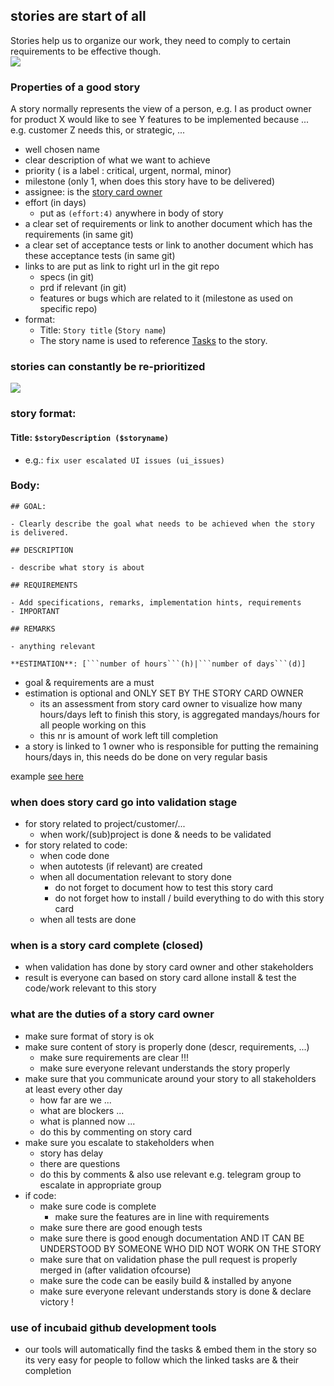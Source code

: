 ## stories are start of allStories help us to organize our work, they need to comply to certain requirements to be effective though.  ![](http://2.bp.blogspot.com/_H0iqHTCqRyo/R4zyNrT94KI/AAAAAAAAATo/VY8M-kc1MyU/s400/user+stories+-+agile+software+development+-+cards.jpg)### Properties of a good storyA story normally represents the view of a person,e.g. I as product owner for product X would like to see Y features to be implemented because ... e.g. customer Z needs this, or strategic, ...- well chosen name- clear description of what we want to achieve- priority ( is a label : critical, urgent, normal, minor)- milestone (only 1, when does this story have to be delivered)- assignee: is the [story card owner](roles.md)- effort (in days)   - put as ```(effort:4)``` anywhere in body of story - a clear set of requirements or link to another document which has the requirements (in same git)- a clear set of acceptance tests or link to another document which has these acceptance tests (in same git)- links to are put as link to right url in the git repo  - specs (in git)  - prd if relevant (in git)  - features or bugs which are related to it (milestone as used on specific repo)- format:	- Title: ```Story title``` (```Story name```)	- The story name is used to reference [Tasks](./tickets_tasks.md) to the story.### stories can constantly be re-prioritized![](http://agilemodeling.com/images/requirementsManagement.gif)

### story format:


#### Title: ```$storyDescription ($storyname)```

- e.g.: ```fix user escalated UI issues (ui_issues)```

	
### Body:


```
## GOAL:

- Clearly describe the goal what needs to be achieved when the story is delivered.

## DESCRIPTION

- describe what story is about

## REQUIREMENTS

- Add specifications, remarks, implementation hints, requirements
- IMPORTANT

## REMARKS

- anything relevant

**ESTIMATION**: [```number of hours```(h)|```number of days```(d)] 

```

- goal & requirements are a must
- estimation is optional and ONLY SET BY THE STORY CARD OWNER 
	- its an assessment from story card owner to visualize how many hours/days left to finish this story, is aggregated mandays/hours for all people working on this
	- this nr is amount of work left till completion
- a story is linked to 1 owner who is responsible for putting the remaining hours/days in, this needs do be done on very regular basis

example [see here](https://github.com/Incubaid/dev_process/issues/21)

### when does story card go into validation stage

- for story related to project/customer/...
	- when work/(sub)project is done & needs to be validated 
- for story related to code: 
	- when code done
	- when autotests (if relevant) are created
	- when all documentation relevant to story done
		- do not forget to document how to test this story card
		- do not forget how to install / build everything to do with this story card 
	- when all tests are done

### when is a story card complete (closed)

- when validation has done by story card owner and other stakeholders
- result is everyone can based on story card allone install & test the code/work relevant to this story

### what are the duties of a story card owner

- make sure format of story is ok
- make sure content of story is properly done (descr, requirements, ...)
	- make sure requirements are clear !!!
	- make sure everyone relevant understands the story properly
- make sure that you communicate around your story to all stakeholders at least every other day
	- how far are we ...
	- what are blockers ...
	- what is planned now ...
	- do this by commenting on story card
- make sure you escalate to stakeholders when
	- story has delay
	- there are questions
	- do this by comments & also use relevant e.g. telegram group to escalate in appropriate group
- if code:
	- make sure code is complete 
		- make sure the features are in line with requirements
	- make sure there are good enough tests
	- make sure there is good enough documentation AND IT CAN BE UNDERSTOOD BY SOMEONE WHO DID NOT WORK ON THE STORY
	- make sure that on validation phase the pull request is properly merged in (after validation ofcourse)
	- make sure the code can be easily build & installed by anyone
	- make sure everyone relevant understands story is done & declare victory !

### use of incubaid github development tools

- our tools will automatically find the tasks & embed them in the story so its very easy for people to follow which the linked tasks are & their completion


